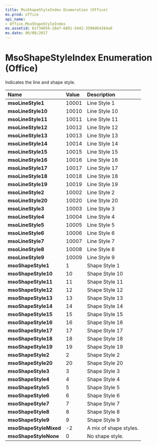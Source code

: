 ```yaml
---
title: MsoShapeStyleIndex Enumeration (Office)
ms.prod: office
api_name:
- Office.MsoShapeStyleIndex
ms.assetid: 61f34054-28e7-6891-5442-3598d64284a0
ms.date: 06/08/2017
---
```



# MsoShapeStyleIndex Enumeration (Office)

Indicates the line and shape style.



|Name|Value|Description|
|:-----|:-----|:-----|
|**msoLineStyle1**|10001|Line Style 1|
|**msoLineStyle10**|10010|Line Style 10|
|**msoLineStyle11**|10011|Line Style 11|
|**msoLineStyle12**|10012|Line Style 12|
|**msoLineStyle13**|10013|Line Style 13|
|**msoLineStyle14**|10014|Line Style 14|
|**msoLineStyle15**|10015|Line Style 15|
|**msoLineStyle16**|10016|Line Style 16|
|**msoLineStyle17**|10017|Line Style 17|
|**msoLineStyle18**|10018|Line Style 18|
|**msoLineStyle19**|10019|Line Style 19|
|**msoLineStyle2**|10002|Line Style 2|
|**msoLineStyle20**|10020|Line Style 20|
|**msoLineStyle3**|10003|Line Style 3|
|**msoLineStyle4**|10004|Line Style 4|
|**msoLineStyle5**|10005|Line Style 5|
|**msoLineStyle6**|10006|Line Style 6|
|**msoLineStyle7**|10007|Line Style 7|
|**msoLineStyle8**|10008|Line Style 8|
|**msoLineStyle9**|10009|Line Style 9|
|**msoShapeStyle1**|1|Shape Style 1|
|**msoShapeStyle10**|10|Shape Style 10|
|**msoShapeStyle11**|11|Shape Style 11|
|**msoShapeStyle12**|12|Shape Style 12|
|**msoShapeStyle13**|13|Shape Style 13|
|**msoShapeStyle14**|14|Shape Style 14|
|**msoShapeStyle15**|15|Shape Style 15|
|**msoShapeStyle16**|16|Shape Style 16|
|**msoShapeStyle17**|17|Shape Style 17|
|**msoShapeStyle18**|18|Shape Style 18|
|**msoShapeStyle19**|19|Shape Style 19|
|**msoShapeStyle2**|2|Shape Style 2|
|**msoShapeStyle20**|20|Shape Style 20|
|**msoShapeStyle3**|3|Shape Style 3|
|**msoShapeStyle4**|4|Shape Style 4|
|**msoShapeStyle5**|5|Shape Style 5|
|**msoShapeStyle6**|6|Shape Style 6|
|**msoShapeStyle7**|7|Shape Style 7|
|**msoShapeStyle8**|8|Shape Style 8|
|**msoShapeStyle9**|9|Shape Style 9|
|**msoShapeStyleMixed**|-2|A mix of shape styles.|
|**msoShapeStyleNone**|0|No shape style.|

